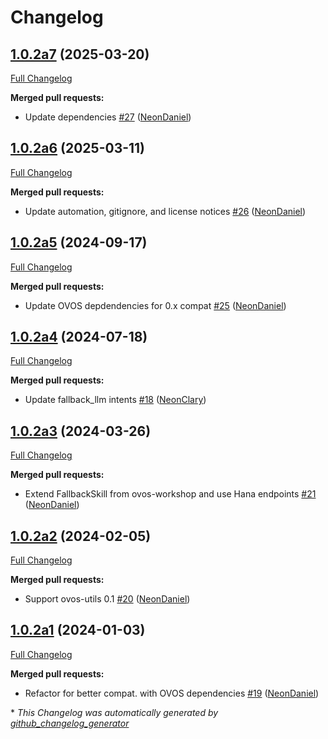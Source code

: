 # Changelog

## [1.0.2a7](https://github.com/NeonGeckoCom/skill-fallback_llm/tree/1.0.2a7) (2025-03-20)

[Full Changelog](https://github.com/NeonGeckoCom/skill-fallback_llm/compare/1.0.2a6...1.0.2a7)

**Merged pull requests:**

- Update dependencies [\#27](https://github.com/NeonGeckoCom/skill-fallback_llm/pull/27) ([NeonDaniel](https://github.com/NeonDaniel))

## [1.0.2a6](https://github.com/NeonGeckoCom/skill-fallback_llm/tree/1.0.2a6) (2025-03-11)

[Full Changelog](https://github.com/NeonGeckoCom/skill-fallback_llm/compare/1.0.2a5...1.0.2a6)

**Merged pull requests:**

- Update automation, gitignore, and license notices [\#26](https://github.com/NeonGeckoCom/skill-fallback_llm/pull/26) ([NeonDaniel](https://github.com/NeonDaniel))

## [1.0.2a5](https://github.com/NeonGeckoCom/skill-fallback_llm/tree/1.0.2a5) (2024-09-17)

[Full Changelog](https://github.com/NeonGeckoCom/skill-fallback_llm/compare/1.0.2a4...1.0.2a5)

**Merged pull requests:**

- Update OVOS depdendencies for 0.x compat [\#25](https://github.com/NeonGeckoCom/skill-fallback_llm/pull/25) ([NeonDaniel](https://github.com/NeonDaniel))

## [1.0.2a4](https://github.com/NeonGeckoCom/skill-fallback_llm/tree/1.0.2a4) (2024-07-18)

[Full Changelog](https://github.com/NeonGeckoCom/skill-fallback_llm/compare/1.0.2a3...1.0.2a4)

**Merged pull requests:**

- Update fallback\_llm intents [\#18](https://github.com/NeonGeckoCom/skill-fallback_llm/pull/18) ([NeonClary](https://github.com/NeonClary))

## [1.0.2a3](https://github.com/NeonGeckoCom/skill-fallback_llm/tree/1.0.2a3) (2024-03-26)

[Full Changelog](https://github.com/NeonGeckoCom/skill-fallback_llm/compare/1.0.2a2...1.0.2a3)

**Merged pull requests:**

- Extend FallbackSkill from ovos-workshop and use Hana endpoints [\#21](https://github.com/NeonGeckoCom/skill-fallback_llm/pull/21) ([NeonDaniel](https://github.com/NeonDaniel))

## [1.0.2a2](https://github.com/NeonGeckoCom/skill-fallback_llm/tree/1.0.2a2) (2024-02-05)

[Full Changelog](https://github.com/NeonGeckoCom/skill-fallback_llm/compare/1.0.2a1...1.0.2a2)

**Merged pull requests:**

- Support ovos-utils 0.1 [\#20](https://github.com/NeonGeckoCom/skill-fallback_llm/pull/20) ([NeonDaniel](https://github.com/NeonDaniel))

## [1.0.2a1](https://github.com/NeonGeckoCom/skill-fallback_llm/tree/1.0.2a1) (2024-01-03)

[Full Changelog](https://github.com/NeonGeckoCom/skill-fallback_llm/compare/1.0.1...1.0.2a1)

**Merged pull requests:**

- Refactor for better compat. with OVOS dependencies [\#19](https://github.com/NeonGeckoCom/skill-fallback_llm/pull/19) ([NeonDaniel](https://github.com/NeonDaniel))



\* *This Changelog was automatically generated by [github_changelog_generator](https://github.com/github-changelog-generator/github-changelog-generator)*
